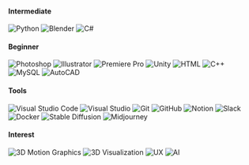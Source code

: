 #### Intermediate
![Python](https://img.shields.io/badge/Python-3776AB?style=flat-square&logo=python&logoColor=white) ![Blender](https://img.shields.io/badge/Blender-F5792A?style=flat-square&logo=blender&logoColor=white) ![C#](https://img.shields.io/badge/C%23-239120?style=flat-square&logo=csharp&logoColor=white) 

#### Beginner
![Photoshop](https://img.shields.io/badge/Photoshop-31A8FF?style=flat-square&logo=adobephotoshop&logoColor=white)   ![Illustrator](https://img.shields.io/badge/Illustrator-FF9A00?style=flat-square&logo=adobeillustrator&logoColor=white)  ![Premiere Pro](https://img.shields.io/badge/Premiere_Pro-9999FF?style=flat-square&logo=adobepremierepro&logoColor=white) ![Unity](https://img.shields.io/badge/Unity-000000?style=flat-square&logo=unity&logoColor=white) ![HTML](https://img.shields.io/badge/HTML-E34F26?style=flat-square&logo=html5&logoColor=white) ![C++](https://img.shields.io/badge/C%2B%2B-00599C?style=flat-square&logo=c%2B%2B&logoColor=white) ![MySQL](https://img.shields.io/badge/MySQL-4479A1?style=flat-square&logo=mysql&logoColor=white) ![AutoCAD](https://img.shields.io/badge/AutoCAD-FF6A00?style=flat-square&logo=autocad&logoColor=white)


#### Tools
![Visual Studio Code](https://img.shields.io/badge/VS%20Code-007ACC?style=flat-square&logo=visualstudiocode&logoColor=white) ![Visual Studio](https://img.shields.io/badge/Visual%20Studio-5C2D91?style=flat-square&logo=visualstudio&logoColor=white)
![Git](https://img.shields.io/badge/Git-F05032?style=flat-square&logo=git&logoColor=white)  ![GitHub](https://img.shields.io/badge/GitHub-181717?style=flat-square&logo=github&logoColor=white)  ![Notion](https://img.shields.io/badge/Notion-000000?style=flat-square&logo=notion&logoColor=white)  ![Slack](https://img.shields.io/badge/Slack-4A154B?style=flat-square&logo=slack&logoColor=white) ![Docker](https://img.shields.io/badge/Docker-2496ED?style=flat-square&logo=docker&logoColor=white) ![Stable Diffusion](https://img.shields.io/badge/StableDiffusion-000000?style=flat-square&logo=stable-diffusion&logoColor=white)  ![Midjourney](https://img.shields.io/badge/Midjourney-000000?style=flat-square) 
  
#### Interest
![3D Motion Graphics](https://img.shields.io/badge/3D%20Motion%20Graphics-000000?style=flat-square&logo=blender&logoColor=white) ![3D Visualization](https://img.shields.io/badge/3D%20Visualization-FF5733?style=flat-square&logo=blender&logoColor=white) ![UX](https://img.shields.io/badge/UX-Process_Improvement-ff69b4?style=flat-square) ![AI](https://img.shields.io/badge/AI-Generative_Art-blue?style=flat-square)  

<!--
**aoiupen/aoiupen** is a  _special_ ✨ repository because its `README.md` (this file) appears on your GitHub profile.
👋✨
Here are some ideas to get you started:

- 🔭 I’m currently working on ...
- 🌱 I’m currently learning ...
- 👯 I’m looking to collaborate on ...
- 🤔 I’m looking for help with ...
- 💬 Ask me about ...
- 📫 How to reach me: ...
- 😄 Pronouns: ...
- ⚡ Fun fact: ...
-->
